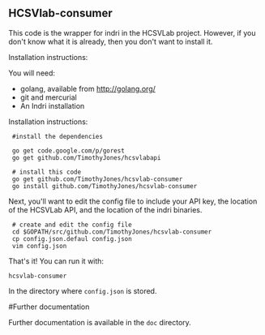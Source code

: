 HCSVlab-consumer
----------------

This code is the wrapper for indri in the HCSVLab project. However, if you don't know
what it is already, then you don't want to install it.

Installation instructions:

You will need:

* golang, available from http://golang.org/
* git and mercurial
* An Indri installation

Installation instructions:

     #install the dependencies
	 
     go get code.google.com/p/gorest
	 go get github.com/TimothyJones/hcsvlabapi
	 
	 # install this code
	 go get github.com/TimothyJones/hcsvlab-consumer
     go install github.com/TimothyJones/hcsvlab-consumer

Next, you'll want to edit the config file to include your API key, the location of the HCSVLab API, and the location of the indri binaries.
	 
	 # create and edit the config file
	 cd $GOPATH/src/github.com/TimothyJones/hcsvlab-consumer
	 cp config.json.defaul config.json
	 vim config.json

That's it! You can run it with:

    hcsvlab-consumer
	
In the directory where `config.json` is stored.
   
#Further documentation

Further documentation is available in the `doc` directory.
